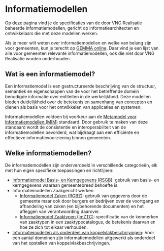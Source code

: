 # Informatiemodellen

Op deze pagina vind je de specificaties van de door VNG Realisatie beheerde informatiemodellen, gericht op informatiearchitecten en ontwikkelaars die met deze modellen werken.

Als je meer wilt weten over informatiemodellen en welke van belang zijn voor gemeenten, kun je terecht op [GEMMA online](https://redactie.gemmaonline.nl/index.php/Wat_is_een_informatiemodel). Daar vind je een lijst van alle voor gemeenten relevante informatiemodellen, ook die niet door VNG Realisatie worden onderhouden.

## Wat is een informatiemodel?
Een informatiemodel is een gestructureerde beschrijving van de structuur, semantiek en eigenschappen van de voor het betreffende domein benodigde informatie over entiteiten in de werkelijkheid. Deze modellen bieden duidelijkheid over de betekenis en samenhang van concepten en dienen als basis voor het ontwikkelen van applicaties en systemen.

Informatiemodellen voldoen bij voorkeur aan de [Metamodel voor Informatiemodellen (MIM)](https://www.forumstandaardisatie.nl/open-standaarden/mim) standaard. Door gebruik te maken van deze standaard wordt de consistentie en interoperabiliteit van de informatiemodellen bevorderd, wat bijdraagt aan een efficiënte en effectieve informatievoorziening binnen gemeenten.

## Welke informatiemodellen?
De informatiemodellen zijn onderverdeeld in verschillende categorieën, elk met hun eigen specifieke toepassingen en richtlijnen:

- [Informatiemodel Basis- en Kerngegevens (RSGB)](documenten/RSG_Basisgegevens_202_deel_1_(in_gebruik).pdf): gebruik van basis- en kerngegevens waaraan gemeentebreed behoefte is.
- Informatiemodellen Zaakgericht werken:
    - [Informatiemodel Zaken (RGBZ)](documenten/RGB_Zaken_1_0_(in_gebruik)_201000922.pdf): gebruik van gegevens door de gemeente maar ook door burgers en bedrijven over de voortgang en afhandeling van zaken (en bijbehorende documenten) en het afleggen van verantwoording daarover.
    - [Informatiemodel Zaaktypen (ImZTC)](documenten/GEMMA_ZTC2_-_Informatiemodel_v2.1_20140701.pdf): specificatie van de kenmerken van zaaktypen in een zaaktypecatalogus, de betekenis daarvan en hoe ze zich tot elkaar verhouden.
- [Informatiemodellen als onderdeel van koppelvlakbeschrijvingen](StUF-koppelvlakken-en-sectormodellen.md): Voor een aantal domeinen zijn informatiemodellen uitgewerkt als onderdeel van het opstellen van koppelvlakbeschrijvingen.
